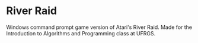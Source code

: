 # River Raid
Windows command prompt game version of Atari's River Raid. Made for the Introduction to Algorithms and Programming class at UFRGS.
